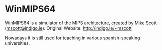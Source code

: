 # WinMIPS64 

WinMIPS64 is a simulator of the MIPS architecture, created by Mike Scott (mscott@indigo.ie). Original Website: http://indigo.ie/~mscott

Nowadays it is still used for teaching in various spanish-speaking universities.

